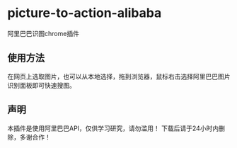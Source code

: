 <h1>picture-to-action-alibaba</h1>
<p>阿里巴巴识图chrome插件</p>
<h2>使用方法</h2>
<p>在网页上选取图片，也可以从本地选择，拖到浏览器，鼠标右击选择阿里巴巴图片识别面板即可快速搜图。</p>
<h2>声明</h2>
<p>本插件是使用阿里巴巴API，仅供学习研究，请勿滥用！
 下载后请于24小时内删除，多谢合作！</p>
